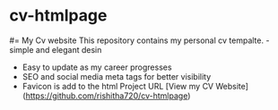 # cv-htmlpage
#= My Cv website This repository contains my personal cv tempalte. 
-simple and elegant desin
- Easy to update as my career progresses
- SEO and social media meta tags for better visibility
-  Favicon is add to the html
  Project URL
[View my CV Website]
(https://github.com/rishitha720/cv-htmlpage)
